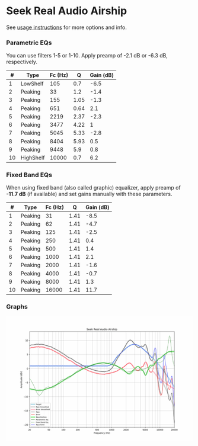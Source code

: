 # Seek Real Audio Airship
See [usage instructions](https://github.com/jaakkopasanen/AutoEq#usage) for more options and info.

### Parametric EQs
You can use filters 1-5 or 1-10. Apply preamp of -2.1 dB or -6.3 dB, respectively.

|   # | Type      |   Fc (Hz) |    Q |   Gain (dB) |
|-----|-----------|-----------|------|-------------|
|   1 | LowShelf  |       105 | 0.7  |        -6.5 |
|   2 | Peaking   |        33 | 1.2  |        -1.4 |
|   3 | Peaking   |       155 | 1.05 |        -1.3 |
|   4 | Peaking   |       651 | 0.64 |         2.1 |
|   5 | Peaking   |      2219 | 2.37 |        -2.3 |
|   6 | Peaking   |      3477 | 4.22 |         1   |
|   7 | Peaking   |      5045 | 5.33 |        -2.8 |
|   8 | Peaking   |      8404 | 5.93 |         0.5 |
|   9 | Peaking   |      9448 | 5.9  |         0.8 |
|  10 | HighShelf |     10000 | 0.7  |         6.2 |

### Fixed Band EQs
When using fixed band (also called graphic) equalizer, apply preamp of **-11.7 dB** (if available) and set gains manually with these parameters.

|   # | Type    |   Fc (Hz) |    Q |   Gain (dB) |
|-----|---------|-----------|------|-------------|
|   1 | Peaking |        31 | 1.41 |        -8.5 |
|   2 | Peaking |        62 | 1.41 |        -4.7 |
|   3 | Peaking |       125 | 1.41 |        -2.5 |
|   4 | Peaking |       250 | 1.41 |         0.4 |
|   5 | Peaking |       500 | 1.41 |         1.4 |
|   6 | Peaking |      1000 | 1.41 |         2.1 |
|   7 | Peaking |      2000 | 1.41 |        -1.6 |
|   8 | Peaking |      4000 | 1.41 |        -0.7 |
|   9 | Peaking |      8000 | 1.41 |         1.3 |
|  10 | Peaking |     16000 | 1.41 |        11.7 |

### Graphs
![](./Seek%20Real%20Audio%20Airship.png)
